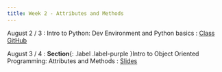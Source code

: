 ```yaml
---
title: Week 2 - Attributes and Methods
---
```


August 2 / 3
: Intro to Python: Dev Environment and Python basics
  : [Class GitHub](https://github.com/jdposada/oop_202230)

August 3 / 4
: **Section**{: .label .label-purple }Intro to Object Oriented Programming: Attributes and Methods
  : [Slides](https://uninorte-my.sharepoint.com/:p:/g/personal/jposada_uninorte_edu_co/ES0Fh8kZdotFjmD7S_ZmMGsBtXOFL_ieDn-yiiSgzR6Wiw)
